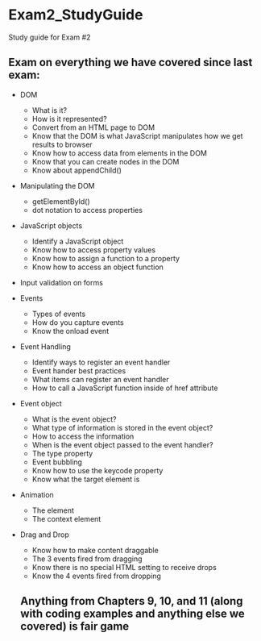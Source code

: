 # Exam2_StudyGuide
Study guide for Exam #2

## Exam on everything we have covered since last exam:
* DOM
  * What is it?
  * How is it represented?
  * Convert from an HTML page to DOM
  * Know that the DOM is what JavaScript manipulates how we get results to browser
  * Know how to access data from elements in the DOM
  * Know that you can create nodes in the DOM
  * Know about appendChild()

* Manipulating the DOM
  * getElementById()
  * dot notation to access properties
* JavaScript objects
  * Identify a JavaScript object
  * Know how to access property values
  * Know how to assign a function to a property
  * Know how to access an object function
* Input validation on forms
* Events
  * Types of events
  * How do you capture events
  * Know the onload event
* Event Handling
  * Identify ways to register an event handler
  * Event hander best practices
  * What items can register an event handler
  * How to call a JavaScript function inside of href attribute
* Event object
  * What is the event object?
  * What type of information is stored in the event object?
  * How to access the information
  * When is the event object passed to the event handler?
  * The type property
  * Event bubbling
  * Know how to use the keycode property
  * Know what the target element is
* Animation
  * The <canvas> element
  * The context element
* Drag and Drop
  * Know how to make content draggable
  * The 3 events fired from dragging
  * Know there is no special HTML setting to receive drops
  * Know the 4 events fired from dropping
  
  ## Anything from Chapters 9, 10, and 11 (along with coding examples and anything else we covered) is fair game 
